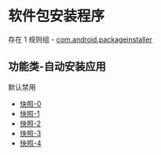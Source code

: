 # 软件包安装程序

存在 1 规则组 - [com.android.packageinstaller](/src/apps/com.android.packageinstaller.ts)

## 功能类-自动安装应用

默认禁用

- [快照-0](https://i.gkd.li/import/13206444)
- [快照-1](https://i.gkd.li/import/14046749)
- [快照-2](https://i.gkd.li/import/13206476)
- [快照-3](https://i.gkd.li/import/13766420)
- [快照-4](https://i.gkd.li/import/13962438)
